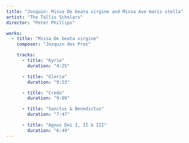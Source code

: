 ```yaml
---
title: "Josquin: Missa De beata virgine and Missa Ave maris stella"
artist: "The Tallis Scholars"
director: "Peter Phillips"

works:
  - title: "Missa De beata virgine"
    composer: "Josquin des Prez"

    tracks:
      - title: "Kyrie"
        duration: "4:25"

      - title: "Gloria"
        duration: "9:53"

      - title: "Credo"
        duration: "9:09"

      - title: "Sanctus & Benedictus"
        duration: "7:47"

      - title: "Agnus Dei I, II & III"
        duration: "6:49"
---
```

